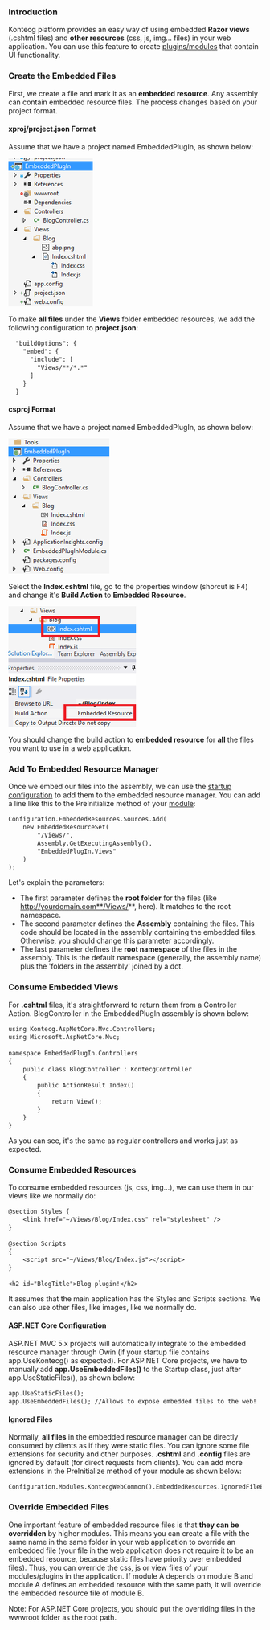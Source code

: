 ### Introduction

Kontecg platform provides an easy way of using embedded **Razor
views** (.cshtml files) and **other resources** (css, js, img... files)
in your web application. You can use this feature to create
[plugins/modules](Module-System.md) that contain UI functionality.

### Create the Embedded Files

First, we create a file and mark it as an **embedded resource**. Any
assembly can contain embedded resource files. The process changes based
on your project format.

#### xproj/project.json Format

Assume that we have a project named EmbeddedPlugIn, as shown below:

<img src="images/embedded-resource-project-xproj.png" alt="Embedded resource sample project" class="img-thumbnail" />

To make **all files** under the **Views** folder embedded resources, we 
add the following configuration to **project.json**:

      "buildOptions": {
        "embed": {
          "include": [
            "Views/**/*.*"
          ]
        }
      }

#### csproj Format

Assume that we have a project named EmbeddedPlugIn, as shown below:

<img src="images/embedded-resource-project-csproj.png" alt="Embedded resource project structure" class="img-thumbnail" />

Select the **Index.cshtml** file, go to the properties window (shorcut is F4)
and change it's **Build Action** to **Embedded Resource**.

<img src="images/embedded-resource-sample-file-csproj.png" alt="Embedding a file into a c# project" class="img-thumbnail" />

You should change the build action to **embedded resource** for **all** the
files you want to use in a web application.

### Add To Embedded Resource Manager

Once we embed our files into the assembly, we can use the [startup
configuration](Startup-Configuration.md) to add them to the embedded
resource manager. You can add a line like this to the PreInitialize method of
your [module](Module-System.md):

    Configuration.EmbeddedResources.Sources.Add(
        new EmbeddedResourceSet(
            "/Views/",
            Assembly.GetExecutingAssembly(),
            "EmbeddedPlugIn.Views"
        )
    );

Let's explain the parameters:

-   The first parameter defines the **root folder** for the files (like
    http://yourdomain.com**/Views/**, here). It matches to the root
    namespace.
-   The second parameter defines the **Assembly** containing the files. This code
    should be located in the assembly containing the embedded files.
    Otherwise, you should change this parameter accordingly.
-   The last parameter defines the **root namespace** of the files in the
    assembly. This is the default namespace (generally, the assembly
    name) plus the 'folders in the assembly' joined by a dot.

### Consume Embedded Views

For **.cshtml** files, it's straightforward to return them from a
Controller Action. BlogController in the EmbeddedPlugIn assembly is
shown below:

    using Kontecg.AspNetCore.Mvc.Controllers;
    using Microsoft.AspNetCore.Mvc;

    namespace EmbeddedPlugIn.Controllers
    {
        public class BlogController : KontecgController
        {
            public ActionResult Index()
            {
                return View();
            }
        }
    }

As you can see, it's the same as regular controllers and works just as expected.

### Consume Embedded Resources

To consume embedded resources (js, css, img...), we can use them in
our views like we normally do:

    @section Styles {
        <link href="~/Views/Blog/Index.css" rel="stylesheet" />
    }

    @section Scripts
    {
        <script src="~/Views/Blog/Index.js"></script>
    }

    <h2 id="BlogTitle">Blog plugin!</h2>

It assumes that the main application has the Styles and Scripts sections. We
can also use other files, like images, like we normally do.

#### ASP.NET Core Configuration

ASP.NET MVC 5.x projects will automatically integrate to the embedded
resource manager through Owin (if your startup file contains
app.UseKontecg() as expected). For ASP.NET Core projects, we have to manually
add **app.UseEmbeddedFiles()** to the Startup class, just after
app.UseStaticFiles(), as shown below:

    app.UseStaticFiles();
    app.UseEmbeddedFiles(); //Allows to expose embedded files to the web!

#### Ignored Files

Normally, **all files** in the embedded resource manager can be directly
consumed by clients as if they were static files. You can ignore some
file extensions for security and other purposes. **.cshtml** and
**.config** files are ignored by default (for direct requests from
clients). You can add more extensions in the PreInitialize method of your 
module as shown below:

    Configuration.Modules.KontecgWebCommon().EmbeddedResources.IgnoredFileExtensions.Add("exe");

### Override Embedded Files

One important feature of embedded resource files is that **they can be
overridden** by higher modules. This means you can create a file with the
same name in the same folder in your web application to override an
embedded file (your file in the web application does not require it to be
an embedded resource, because static files have priority over embedded
files). Thus, you can override the css, js or view files of your
modules/plugins in the application. If module A depends on module
B and module A defines an embedded resource with the same path, it will
override the embedded resource file of module B.

Note: For ASP.NET Core projects, you should put the overriding files
in the wwwroot folder as the root path.

